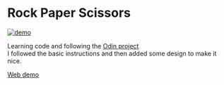 # Rock Paper Scissors

[![demo](https://jeremie-r.github.io/rock-paper-scissors/demoimage.png)](https://jeremie-r.github.io/rock-paper-scissors/)

Learning code and following the [Odin project](https://www.theodinproject.com/lessons/foundations-rock-paper-scissors) \
I followed the basic instructions and then added some design to make it nice.

[Web demo](https://jeremie-r.github.io/rock-paper-scissors/)
